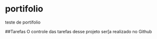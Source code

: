 # portifolio
teste de portifolio

##Tarefas
O controle das tarefas desse projeto ser[a realizado no Github